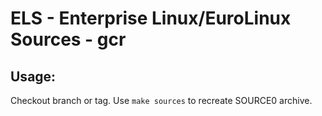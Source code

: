 # ELS - Enterprise Linux/EuroLinux Sources - gcr
 
## Usage:
  Checkout branch or tag. Use `make sources` to recreate  SOURCE0 archive.
